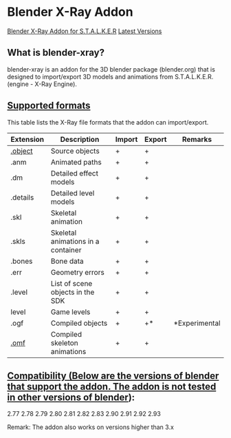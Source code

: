 # Blender X-Ray Addon

[Blender X-Ray Addon for S.T.A.L.K.E.R](https://github.com/PavelBlend/blender-xray)
[Latest Versions](https://github.com/PavelBlend/blender-xray/releases)

## What is blender-xray?

blender-xray is an addon for the 3D blender package (blender.org) that is designed to import/export 3D models and animations from S.T.A.L.K.E.R. (engine - X-Ray Engine).

## [Supported formats](https://github.com/PavelBlend/blender-xray/wiki#supported-formats)
This table lists the X-Ray file formats that the addon can import/export.

| Extension | Description | Import | Export | Remarks |
---|---|---|---|---|
| [.object](../main-folders-and-files/file-formats/object.md) | Source objects | + | + |  |
| .anm | Animated paths | + | + |  |
| .dm | Detailed effect models | + | + |  |
| .details | Detailed level models | + | + |  |
| .skl | Skeletal animation | + | + |  |
| .skls | Skeletal animations in a container | + | + |  |
| .bones | Bone data | + | + |  |
| .err | Geometry errors | + | + |  |
| .level | List of scene objects in the SDK | + | + |  |
| level | Game levels | + | + |  |
| .ogf | Compiled objects | + | +* | *Experimental |
| [.omf](../main-folders-and-files/file-formats/omf.md) | Compiled skeleton animations | + | + |  |

## [Compatibility (Below are the versions of blender that support the addon. The addon is not tested in other versions of blender](https://github.com/PavelBlend/blender-xray/wiki#supported-blender-versions)):

 2.77
 2.78
 2.79
 2.80
 2.81
 2.82
 2.83
 2.90
 2.91
 2.92
 2.93

 Remark: The addon also works on versions higher than 3.x